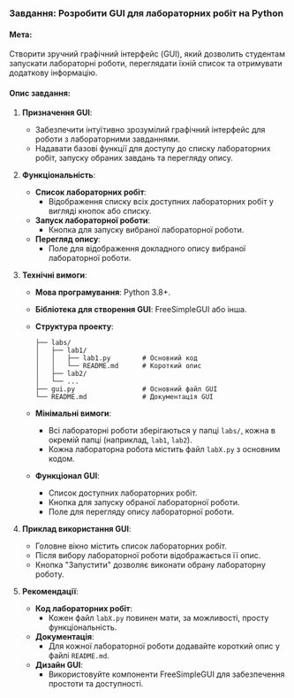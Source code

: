 ### Завдання: Розробити GUI для лабораторних робіт на Python

#### Мета:
Створити зручний графічний інтерфейс (GUI), який дозволить студентам запускати лабораторні роботи, переглядати їхній список та отримувати додаткову інформацію.

#### Опис завдання:

1. **Призначення GUI**:
    - Забезпечити інтуїтивно зрозумілий графічний інтерфейс для роботи з лабораторними завданнями.
    - Надавати базові функції для доступу до списку лабораторних робіт, запуску обраних завдань та перегляду опису.

2. **Функціональність**:
    - **Список лабораторних робіт**:
        - Відображення списку всіх доступних лабораторних робіт у вигляді кнопок або списку.
    - **Запуск лабораторної роботи**:
        - Кнопка для запуску вибраної лабораторної роботи.
    - **Перегляд опису**:
        - Поле для відображення докладного опису вибраної лабораторної роботи.

3. **Технічні вимоги**:
    - **Мова програмування**: Python 3.8+.
    - **Бібліотека для створення GUI**: FreeSimpleGUI або інша.
    - **Структура проекту**:

      ```
      ├── labs/
      │   ├── lab1/
      │   │   ├── lab1.py        # Основний код
      │   │   └── README.md      # Короткий опис
      │   ├── lab2/
      │   └── ...
      ├── gui.py                 # Основний файл GUI
      └── README.md              # Документація GUI
      ```

    - **Мінімальні вимоги**:
        - Всі лабораторні роботи зберігаються у папці `labs/`, кожна в окремій папці (наприклад, `lab1`, `lab2`).
        - Кожна лабораторна робота містить файл `labX.py` з основним кодом.
    - **Функціонал GUI**:
        - Список доступних лабораторних робіт.
        - Кнопка для запуску обраної лабораторної роботи.
        - Поле для перегляду опису лабораторної роботи.

4. **Приклад використання GUI**:
    - Головне вікно містить список лабораторних робіт.
    - Після вибору лабораторної роботи відображається її опис.
    - Кнопка "Запустити" дозволяє виконати обрану лабораторну роботу.

5. **Рекомендації**:
    - **Код лабораторних робіт**:
        - Кожен файл `labX.py` повинен мати, за можливості, просту функціональність.
    - **Документація**:
        - Для кожної лабораторної роботи додавайте короткий опис у файлі `README.md`.
    - **Дизайн GUI**:
        - Використовуйте компоненти FreeSimpleGUI для забезпечення простоти та доступності.

